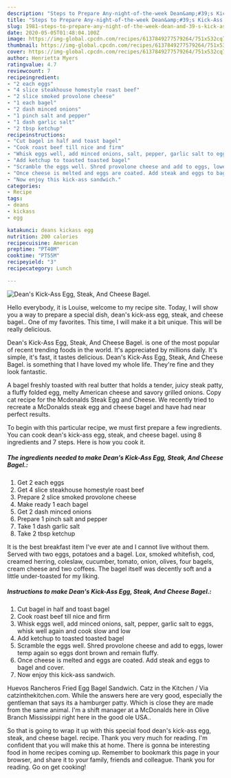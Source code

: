 ```yaml
---
description: "Steps to Prepare Any-night-of-the-week Dean&amp;#39;s Kick-Ass Egg, Steak, And Cheese Bagel."
title: "Steps to Prepare Any-night-of-the-week Dean&amp;#39;s Kick-Ass Egg, Steak, And Cheese Bagel."
slug: 1981-steps-to-prepare-any-night-of-the-week-dean-and-39-s-kick-ass-egg-steak-and-cheese-bagel
date: 2020-05-05T01:48:04.100Z
image: https://img-global.cpcdn.com/recipes/6137849277579264/751x532cq70/deans-kick-ass-egg-steak-and-cheese-bagel-recipe-main-photo.jpg
thumbnail: https://img-global.cpcdn.com/recipes/6137849277579264/751x532cq70/deans-kick-ass-egg-steak-and-cheese-bagel-recipe-main-photo.jpg
cover: https://img-global.cpcdn.com/recipes/6137849277579264/751x532cq70/deans-kick-ass-egg-steak-and-cheese-bagel-recipe-main-photo.jpg
author: Henrietta Myers
ratingvalue: 4.7
reviewcount: 7
recipeingredient:
- "2 each eggs"
- "4 slice steakhouse homestyle roast beef"
- "2 slice smoked provolone cheese"
- "1 each bagel"
- "2 dash minced onions"
- "1 pinch salt and pepper"
- "1 dash garlic salt"
- "2 tbsp ketchup"
recipeinstructions:
- "Cut bagel in half and toast bagel"
- "Cook roast beef till nice and firm"
- "Whisk eggs well, add minced onions, salt, pepper, garlic salt to eggs, whisk well again and cook slow and low"
- "Add ketchup to toasted toasted bagel"
- "Scramble the eggs well. Shred provolone cheese and add to eggs, lower temp again so eggs dont brown and remain fluffy."
- "Once cheese is melted and eggs are coated. Add steak and eggs to bagel and cover."
- "Now enjoy this kick-ass sandwich."
categories:
- Recipe
tags:
- deans
- kickass
- egg

katakunci: deans kickass egg 
nutrition: 200 calories
recipecuisine: American
preptime: "PT40M"
cooktime: "PT55M"
recipeyield: "3"
recipecategory: Lunch

---
```



![Dean&#39;s Kick-Ass Egg, Steak, And Cheese Bagel.](https://img-global.cpcdn.com/recipes/6137849277579264/751x532cq70/deans-kick-ass-egg-steak-and-cheese-bagel-recipe-main-photo.jpg)

Hello everybody, it is Louise, welcome to my recipe site. Today, I will show you a way to prepare a special dish, dean&#39;s kick-ass egg, steak, and cheese bagel.. One of my favorites. This time, I will make it a bit unique. This will be really delicious.

Dean&#39;s Kick-Ass Egg, Steak, And Cheese Bagel. is one of the most popular of recent trending foods in the world. It's appreciated by millions daily. It's simple, it's fast, it tastes delicious. Dean&#39;s Kick-Ass Egg, Steak, And Cheese Bagel. is something that I have loved my whole life. They're fine and they look fantastic.

A bagel freshly toasted with real butter that holds a tender, juicy steak patty, a fluffy folded egg, melty American cheese and savory grilled onions. Copy cat recipe for the Mcdonalds Steak Egg and Cheese. We recently tried to recreate a McDonalds steak egg and cheese bagel and have had near perfect results.


To begin with this particular recipe, we must first prepare a few ingredients. You can cook dean&#39;s kick-ass egg, steak, and cheese bagel. using 8 ingredients and 7 steps. Here is how you cook it.

<!--inarticleads1-->

##### The ingredients needed to make Dean&#39;s Kick-Ass Egg, Steak, And Cheese Bagel.:

1. Get 2 each eggs
1. Get 4 slice steakhouse homestyle roast beef
1. Prepare 2 slice smoked provolone cheese
1. Make ready 1 each bagel
1. Get 2 dash minced onions
1. Prepare 1 pinch salt and pepper
1. Take 1 dash garlic salt
1. Take 2 tbsp ketchup


It is the best breakfast item I&#39;ve ever ate and I cannot live without them. Served with two eggs, potatoes and a bagel. Lox, smoked whitefish, cod, creamed herring, coleslaw, cucumber, tomato, onion, olives, four bagels, cream cheese and two coffees. The bagel itself was decently soft and a little under-toasted for my liking. 

<!--inarticleads2-->

##### Instructions to make Dean&#39;s Kick-Ass Egg, Steak, And Cheese Bagel.:

1. Cut bagel in half and toast bagel
1. Cook roast beef till nice and firm
1. Whisk eggs well, add minced onions, salt, pepper, garlic salt to eggs, whisk well again and cook slow and low
1. Add ketchup to toasted toasted bagel
1. Scramble the eggs well. Shred provolone cheese and add to eggs, lower temp again so eggs dont brown and remain fluffy.
1. Once cheese is melted and eggs are coated. Add steak and eggs to bagel and cover.
1. Now enjoy this kick-ass sandwich.


Huevos Rancheros Fried Egg Bagel Sandwich. Catz in the Kitchen / Via catzinthekitchen.com. While the answers here are very good, especially the gentleman that says its a hamburger patty. Which is close they are made from the same animal. I&#39;m a shift manager at a McDonalds here in Olive Branch Mississippi right here in the good ole USA.. 

So that is going to wrap it up with this special food dean&#39;s kick-ass egg, steak, and cheese bagel. recipe. Thank you very much for reading. I'm confident that you will make this at home. There is gonna be interesting food in home recipes coming up. Remember to bookmark this page in your browser, and share it to your family, friends and colleague. Thank you for reading. Go on get cooking!
